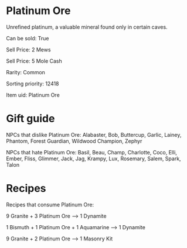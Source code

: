 # Platinum Ore

Unrefined platinum, a valuable mineral found only in certain caves.

Can be sold: True

Sell Price: 2 Mews

Sell Price: 5 Mole Cash

Rarity: Common

Sorting priority: 12418

Item uid: Platinum Ore

# Gift guide

NPCs that dislike Platinum Ore: Alabaster, Bob, Buttercup, Garlic, Lainey, Phantom, Forest Guardian, Wildwood Champion, Zephyr

NPCs that hate Platinum Ore: Basil, Beau, Champ, Charlotte, Coco, Elli, Ember, Fliss, Glimmer, Jack, Jag, Krampy, Lux, Rosemary, Salem, Spark, Talon

# Recipes

Recipes that consume Platinum Ore:

9 Granite + 3 Platinum Ore --> 1 Dynamite

1 Bismuth + 1 Platinum Ore + 1 Aquamarine --> 1 Dynamite

9 Granite + 2 Platinum Ore --> 1 Masonry Kit